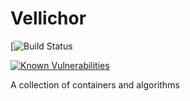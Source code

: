 # Vellichor 

[![Build Status](https://travis-ci.com/joegiralt/vellichor.svg?branch=master)

[![Known Vulnerabilities](https://snyk.io/test/github/{username}/{repo}/badge.svg)](https://snyk.io/test/github/{joegiralt}/{vellichor})

A collection of containers and algorithms
